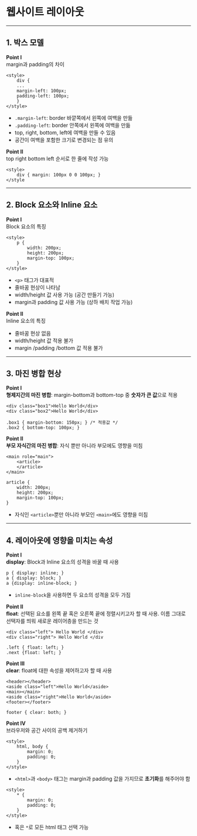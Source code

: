 # 웹사이트 레이아웃

---

  

## 1. 박스 모델

**Point I**  
margin과 padding의 차이

```
<style>
    div {
    ...
    margin-left: 100px; 
    padding-left: 100px;
    }
</style>
```

-   `.margin-left`: border 바깥쪽에서 왼쪽에 여백을 만듦
-   `.padding-left`: border 안쪽에서 왼쪽에 여백을 만듦
-   top, right, bottom, left에 여백을 만들 수 있음
-   공간이 여백을 포함한 크기로 변경되는 점 유의

**Point II**  
top right bottom left 순서로 한 줄에 작성 가능

```
<style>
    div { margin: 100px 0 0 100px; }
</style
```

  

---

  

## 2. Block 요소와 Inline 요소

**Point I**  
Block 요소의 특징

```
<style>
    p {
        width: 200px;
        height: 200px;
        margin-top: 100px;
    }
</style>
```

-   `<p>` 태그가 대표적
-   줄바꿈 현상이 나타남
-   width/height 값 사용 가능 (공간 만들기 가능)
-   margin과 padding 값 사용 가능 (상하 배치 작업 가능)

**Point II**  
Inline 요소의 특징

-   줄바꿈 현상 없음
-   width/height 값 적용 불가
-   margin /padding /bottom 값 적용 불가

  

---

  

## 3. 마진 병합 현상

**Point I**  
**형제지간의 마진 병합**: margin-bottom과 bottom-top 중 **숫자가 큰 값**으로 적용

```
<div class="box1">Hello World</div>
<div class="box2">Hello World</div>
```

  

```
.box1 { margin-bottom: 150px; } /* 적용값 */
.box2 { bottom-top: 100px; }
```

**Point II**  
**부모 자식간의 마진 병합**: 자식 뿐만 아니라 부모에도 영향을 미침

```
<main role="main">
    <article>
    </article>
</main>
```

  

```
article {
    width: 200px;
    height: 200px;
    margin-top: 100px;
}
```

-   자식인 `<article>`뿐만 아니라 부모인 `<main>`에도 영향을 미침

  

---

  

## 4. 레이아웃에 영향을 미치는 속성

**Point I**  
**display**: Block과 Inline 요소의 성격을 바꿀 때 사용

```
p { display: inline; }
a { display: block; }
a {display: inline-block; }
```

-   `inline-block`을 사용하면 두 요소의 성격을 모두 가짐

**Point II**  
**float**: 선택된 요소를 왼쪽 끝 혹은 오른쪽 끝에 정렬시키고자 할 때 사용. 이름 그대로 선택자를 띄워 새로운 레이어층을 만드는 것

```
<div class="left"> Hello World </div>
<div class="right"> Hello World </div
```

  

```
.left { float: left; }
.next {float: left; }
```

**Point III**  
**clear**: float에 대한 속성을 제어하고자 할 때 사용

```
<header></header>
<aside class="left">Hello World</aside>
<main></main>
<aside class="right">Hello World</aside>
<footer></footer>
```

  

```
footer { clear: both; }
```

**Point IV**  
브라우저와 공간 사이의 공백 제거하기

```
<style>
    html, body {
        margin: 0;
        padding: 0;
    }
</style>
```

-   `<html>`과 `<body>` 태그는 margin과 padding 값을 가지므로 **초기화**를 해주어야 함

```
<style>
    * {
        margin: 0;
        padding: 0;
    }
</style>
```

-   혹은 `*`로 모든 html 태그 선택 가능